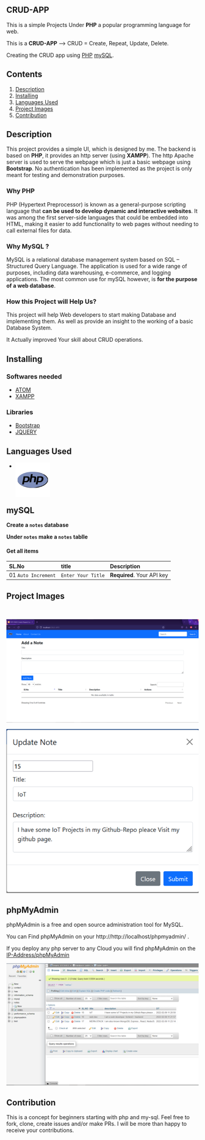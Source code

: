 ## **CRUD-APP**
This is a simple Projects Under **PHP** a popular programming language for web.

This is a **CRUD-APP** --> CRUD = Create, Repeat, Update, Delete.

Creating the CRUD app using [PHP](https://www.php.net/) [mySQL](https://www.mysql.com/).

## **Contents**
1. [Description](#description)
0. [Installing](#installing)
0. [Languages Used](#languages-used)
0. [Project Images](#project-images)
0. [Contribution](#contribution)

## **Description**
This project provides a simple UI, which is designed by me. The backend is based on **PHP**, it provides an http server (using **XAMPP**). The http Apache server is used to serve the webpage which is just a basic webpage using **Bootstrap**. No authentication has been implemented as the project is only meant for testing and demonstration purposes.

### Why PHP
PHP (Hypertext Preprocessor) is known as a general-purpose scripting language that **can be used to develop dynamic and interactive websites**. It was among the first server-side languages that could be embedded into HTML, making it easier to add functionality to web pages without needing to call external files for data.

### Why MySQL ?
MySQL is a relational database management system based on SQL – Structured Query Language. The application is used for a wide range of purposes, including data warehousing, e-commerce, and logging applications. The most common use for mySQL however, is **for the purpose of a web database**.

### How this Project will Help Us?

This project will help Web developers to start making Database and implementing them. As well as provide an insight to the working of a basic Database System. 

It Actually improved Your skill about CRUD operations.

## **Installing**

### Softwares needed

- [ATOM](https://atom.io/)
- [XAMPP](https://www.apachefriends.org/index.html)

### Libraries
- [Bootstrap](https://getbootstrap.com/docs/5.1/getting-started/introduction/)
- [JQUERY](https://jquery.com/)

## **Languages Used**

-  <img align="left" alt="php" width="90px" src="images/php-logo.png" />
<br>
<br>
<br>

## **mySQL**
 **Create a ```notes``` database**

 **Under ```notes``` make a ```notes``` tablle**

#### Get all items

| SL.No                   | title              | Description                |
| :---------------------- | :----------------- | :------------------------- |
| 01 `Auto Increment`   | `Enter Your Title` | **Required**. Your API key |




## **Project Images**
<br>

![home](/images/ui.png)

<!-- ![home](/images/submit.png)  -->

![home](/images/update.png)

## **phpMyAdmin**
phpMyAdmin is a free and open source administration tool for MySQL.

You can Find phpMyAdmin on your http://http://localhost/phpmyadmin/ .

If you deploy any php server to any Cloud you will find phpMyAdmin on the [IP-Address/phpMyAdmin](#)


![home](/images/phpmyAdmin.png)


## **Contribution**
This is a concept for beginners starting with php and my-sql. Feel free to fork, clone, create issues and/or make PRs. I will be more than happy to receive your contributions.




